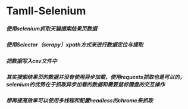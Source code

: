 # Tamll-Selenium
##### 使用selenium抓取天猫搜索结果页数据
##### 使用Selector（scrapy）xpath方式来进行数据定位与提取
##### 把数据写入csv文件中
##### 其实搜索结果页的数据并没有使用异步加载，使用requests抓取也是可以的，selenium的优势在于抓取异步加载的数据和需要鼠标键盘的交互操作
##### 想再提高效率可以使用多线程和配置headless的chrome来抓取
